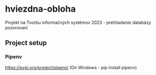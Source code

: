 # hviezdna-obloha
Projekt na Tvorbu informačných systémov 2023 - prehliadanie databázy pozorovaní

## Project setup

### Pipenv
https://pypi.org/project/pipenv/
(On Windows - pip install pipenv)

